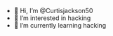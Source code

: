 - 👋 Hi, I’m @Curtisjackson50
- 👀 I’m interested in hacking
- 🌱 I’m currently learning hacking

<!---
Curtisjackson50/Curtisjackson50 is a ✨ special ✨ repository because its `README.md` (this file) appears on your GitHub profile.
You can click the Preview link to take a look at your changes.
--->
